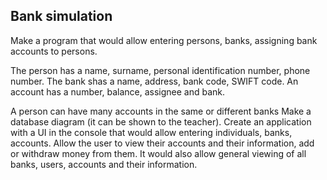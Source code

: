 ## Bank simulation

Make a program that would allow entering persons, banks, assigning bank accounts to persons.

The person has a name, surname, personal identification number, phone number.
The bank shas a name, address, bank code, SWIFT code.
An account has a number, balance, assignee and bank.

A person can have many accounts in the same or different banks
Make a database diagram (it can be shown to the teacher).
Create an application with a UI in the console that would allow entering individuals, banks, accounts. 
Allow the user to view their accounts and their information, add or withdraw money from them. 
It would also allow general viewing of all banks, users, accounts and their information.
